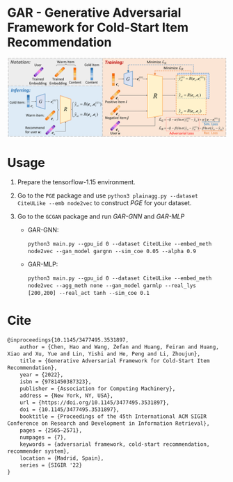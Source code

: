 # GAR - Generative Adversarial Framework for Cold-Start Item Recommendation
![GAR Framework](framework.svg)

# Usage
1. Prepare the tensorflow-1.15 environment. 
2. Go to the `PGE` package and use 
`python3 plainagg.py --dataset CiteULike --emb node2vec` 
to construct *PGE* for your dataset.

3. Go to the `GCGAN` package and run *GAR-GNN* and *GAR-MLP*
   - GAR-GNN:
   
      ```python3 main.py --gpu_id 0 --dataset CiteULike --embed_meth node2vec --gan_model gargnn --sim_coe 0.05 --alpha 0.9```

   - GAR-MLP:
   
      ```python3 main.py --gpu_id 0 --dataset CiteULike --embed_meth node2vec --agg_meth none --gan_model garmlp --real_lys [200,200] --real_act tanh --sim_coe 0.1```

# Cite 
```
@inproceedings{10.1145/3477495.3531897,
	author = {Chen, Hao and Wang, Zefan and Huang, Feiran and Huang, Xiao and Xu, Yue and Lin, Yishi and He, Peng and Li, Zhoujun},
	title = {Generative Adversarial Framework for Cold-Start Item Recommendation},
	year = {2022},
	isbn = {9781450387323},
	publisher = {Association for Computing Machinery},
	address = {New York, NY, USA},
	url = {https://doi.org/10.1145/3477495.3531897},
	doi = {10.1145/3477495.3531897},
	booktitle = {Proceedings of the 45th International ACM SIGIR Conference on Research and Development in Information Retrieval},
	pages = {2565–2571},
	numpages = {7},
	keywords = {adversarial framework, cold-start recommendation, recommender system},
	location = {Madrid, Spain},
	series = {SIGIR '22}
}
```